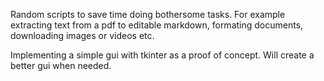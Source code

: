Random scripts to save time doing bothersome tasks. For example extracting text from a pdf to editable markdown, formating documents, downloading images or videos etc.

Implementing a simple gui with tkinter as a proof of concept. Will create a better gui when needed.
